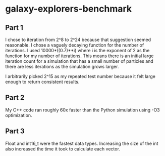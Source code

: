 # galaxy-explorers-benchmark
## Part 1
I chose to iteration from 2^8 to 2^24 because that suggestion seemed reasonable. I chose a vaguely decaying function for the number of iterations. I used 10000\*((0.7)\*\*i) where i is the exponent of 2 as the function for my number of iterations. This means there is an initial large iteration count for a simulation that has a small number of particles and there are less iterations as the simulation grows larger. 

I arbitrarily picked 2^15 as my repeated test number because it felt large enough to return consistent results.

## Part 2
My C++ code ran roughly 60x faster than the Python simulation using -O3 optimization. 

## Part 3
Float and int16_t were the fastest data types. Increasing the size of the int also increased the time it took to calculate each vector. 
  
  
